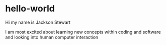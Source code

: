 # hello-world
Hi my name is Jackson Stewart

I am most excited about learning new concepts within coding and software and looking into human computer interaction 
